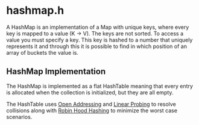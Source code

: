 # hashmap.h

A HashMap is an implementation of a Map with unique keys, where every key is mapped to a value (K -> V). The keys are not sorted. To access a value you must specify a key. This key is hashed to a number that uniquely represents it and through this it is possible to find in which position of an array of buckets the value is.

## HashMap Implementation

The HashMap is implemented as a flat HashTable meaning that every entry is allocated when the collection is initialized, but they are all empty.

The HashTable uses [Open Addressing](https://en.wikipedia.org/wiki/Open_addressing) and [Linear Probing](https://en.wikipedia.org/wiki/Linear_probing) to resolve collisions along with [Robin Hood Hashing](https://en.wikipedia.org/wiki/Hash_table) to minimize the worst case scenarios.
